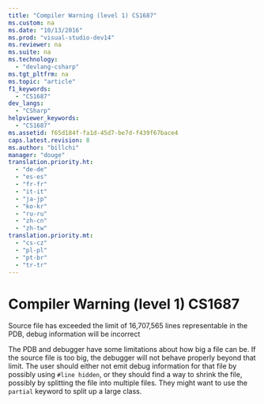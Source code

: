 ```yaml
---
title: "Compiler Warning (level 1) CS1687"
ms.custom: na
ms.date: "10/13/2016"
ms.prod: "visual-studio-dev14"
ms.reviewer: na
ms.suite: na
ms.technology: 
  - "devlang-csharp"
ms.tgt_pltfrm: na
ms.topic: "article"
f1_keywords: 
  - "CS1687"
dev_langs: 
  - "CSharp"
helpviewer_keywords: 
  - "CS1687"
ms.assetid: f65d184f-fa1d-45d7-be7d-f439f67bace4
caps.latest.revision: 8
ms.author: "billchi"
manager: "douge"
translation.priority.ht: 
  - "de-de"
  - "es-es"
  - "fr-fr"
  - "it-it"
  - "ja-jp"
  - "ko-kr"
  - "ru-ru"
  - "zh-cn"
  - "zh-tw"
translation.priority.mt: 
  - "cs-cz"
  - "pl-pl"
  - "pt-br"
  - "tr-tr"
---
```

# Compiler Warning (level 1) CS1687
Source file has exceeded the limit of 16,707,565 lines representable in the PDB, debug information will be incorrect  
  
 The PDB and debugger have some limitations about how big a file can be. If the source file is too big, the debugger will not behave properly beyond that limit. The user should either not emit debug information for that file by possibly using `#line hidden`, or they should find a way to shrink the file, possibly by splitting the file into multiple files. They might want to use the `partial` keyword to split up a large class.